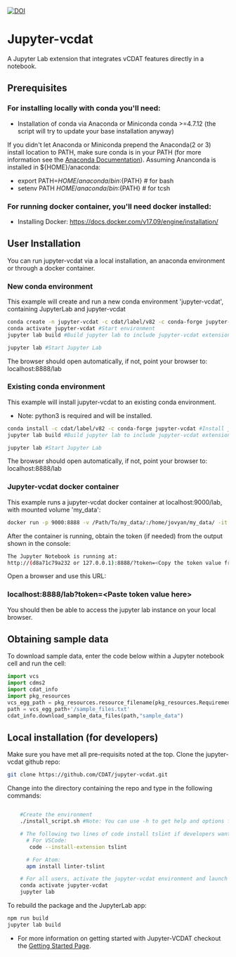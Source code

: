 [![DOI](https://zenodo.org/badge/147574270.svg)](https://zenodo.org/badge/latestdoi/147574270)

# Jupyter-vcdat

A Jupyter Lab extension that integrates vCDAT features directly in a notebook.

## Prerequisites

### For installing locally with conda you'll need:
- Installation of conda via Anaconda or Miniconda conda >=4.7.12 (the script
  will try to update your base installation anyway)

If you didn't let Anaconda or Miniconda prepend the Anaconda(2 or 3) install location to PATH, make sure conda is in your PATH (for more information see the [Anaconda Documentation](https://docs.anaconda.com/anaconda/user-guide/faq/#installing-anaconda)). Assuming Ananconda is installed in ${HOME}/anaconda:
* export PATH=${HOME}/anaconda/bin:${PATH} # for bash
* setenv PATH ${HOME}/anaconda/bin:${PATH} # for tcsh

### For running docker container, you'll need docker installed:
- Installing Docker: https://docs.docker.com/v17.09/engine/installation/

## User Installation

You can run jupyter-vcdat via a local installation, an anaconda environment or through a docker container.

### New conda environment

This example will create and run a new conda environment 'jupyter-vcdat', containing JupyterLab and jupyter-vcdat

```bash
conda create -n jupyter-vcdat -c cdat/label/v82 -c conda-forge jupyter-vcdat #Create conda environment
conda activate jupyter-vcdat #Start environment
jupyter lab build #Build jupyter lab to include jupyter-vcdat extension (only for first time installation)

jupyter lab #Start Jupyter Lab
```

The browser should open automatically, if not, point your browser to: localhost:8888/lab

### Existing conda environment

This example will install jupyter-vcdat to an existing conda environment.
* Note: python3 is required and will be installed.

```bash
conda install -c cdat/label/v82 -c conda-forge jupyter-vcdat #Install jupyter-vcdat
jupyter lab build #Build jupyter lab to include jupyter-vcdat extension (only for first time installation)

jupyter lab #Start Jupyter Lab
```

The browser should open automatically, if not, point your browser to: localhost:8888/lab

### Jupyter-vcdat docker container

This example runs a jupyter-vcdat docker container at localhost:9000/lab, with mounted volume 'my_data':

```bash
docker run -p 9000:8888 -v /Path/To/my_data/:/home/jovyan/my_data/ -it cdat/vcdat:latest jupyter lab #Run the image
```

After the container is running, obtain the token (if needed) from the output shown in the console:

```bash
The Jupyter Notebook is running at:
http://(d8a71c79a232 or 127.0.0.1):8888/?token=<Copy the token value from here>
```

Open a browser and use this URL:

### localhost:8888/lab?token=\<Paste token value here>

You should then be able to access the jupyter lab instance on your local browser.

## Obtaining sample data

To download sample data, enter the code below within a Jupyter notebook cell and run the cell:

```python
import vcs
import cdms2
import cdat_info
import pkg_resources
vcs_egg_path = pkg_resources.resource_filename(pkg_resources.Requirement.parse("vcs"), "share/vcs")
path = vcs_egg_path+'/sample_files.txt'
cdat_info.download_sample_data_files(path,"sample_data")
```


## Local installation (for developers)

Make sure you have met all pre-requisits noted at the top.
Clone the jupyter-vcdat github repo:

```bash
git clone https://github.com/CDAT/jupyter-vcdat.git
```

Change into the directory containing the repo and type in the following commands:

```bash

    #Create the environment
    ./install_script.sh #Note: You can use -h to get help and options for installation script.

    # The following two lines of code install tslint if developers want to use it (optional):
      # For VSCode:
       code --install-extension tslint

      # For Atom:
      apm install linter-tslint

    # For all users, activate the jupyter-vcdat environment and launch the JupyterLab interface
    conda activate jupyter-vcdat
    jupyter lab

```

To rebuild the package and the JupyterLab app:

```bash
npm run build
jupyter lab build
```

* For more information on getting started with Jupyter-VCDAT checkout the [Getting Started Page](https://github.com/CDAT/jupyter-vcdat/wiki/Getting-Started).